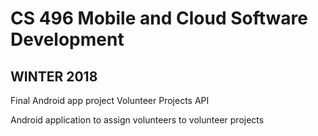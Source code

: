 # <b>CS 496 Mobile and Cloud Software Development</b>
## WINTER 2018<br>
Final Android app project
Volunteer Projects API

Android application to assign volunteers to volunteer projects 

